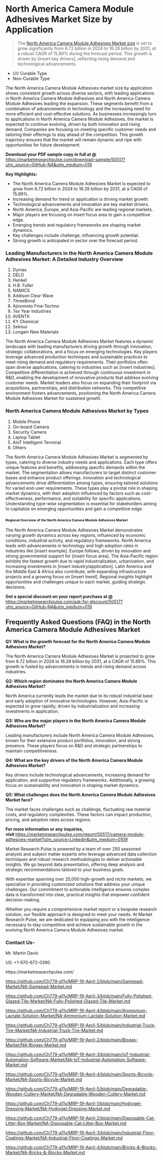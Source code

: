 <h1>North America Camera Module Adhesives Market&nbsp;Size by Application</h1><blockquote><p>The <a href="https://marketresearchpulse.com/download-sample/50517?utm_source=GitHub-NA&amp;utm_medium=019">North America Camera Module Adhesives Market size</a> is set to grow significantly from 6.72 billion in 2024 to 16.28 billion by 2031, at a robust CAGR of 15.89% during the forecast period. This growth is driven by [insert key drivers], reflecting rising demand and technological advancements.</p></blockquote><ul><li>UV Curable Type<li> Non-Curable Type</li></ul><p>The North America Camera Module Adhesives market size by application shows consistent growth across diverse sectors, with leading applications in North America Camera Module Adhesives and North America Camera Module Adhesives leading the expansion. These segments benefit from a combination of advancements in technology and the increasing need for more efficient and cost-effective solutions. As businesses increasingly turn to applications in North America Camera Module Adhesives, the market is expected to continue evolving, driven by both innovation and rising demand. Companies are focusing on meeting specific customer needs and tailoring their offerings to stay ahead of the competition. This growth trajectory ensures that the market will remain dynamic and ripe with opportunities for future development.</p><p><strong>Download your PDF sample copy in full at @ </strong><a href="https://marketresearchpulse.com/download-sample/50517?utm_source=GitHub-NA&amp;utm_medium=019">https://marketresearchpulse.com/download-sample/50517?utm_source=GitHub-NA&amp;utm_medium=019</a></p><p><strong>Key Highlights: </strong></p><ul><li>The North America Camera Module Adhesives Market is expected to grow from 6.72 billion in 2024 to 16.28 billion by 2031, at a CAGR of 15.89%.</li><li>Increasing demand for trend or application is driving market growth.</li><li>Technological advancements and innovation are key market drivers.</li><li>North America, Europe, and Asia-Pacific are leading regional markets.</li><li>Major players are focusing on insert focus area to gain a competitive edge.</li><li>Emerging trends and regulatory frameworks are shaping market dynamics.</li><li>Key challenges include challenge, influencing growth potential.</li><li>Strong growth is anticipated in sector over the forecast period.</li></ul><h3>Leading Manufacturers in the North America Camera Module Adhesives Market: A Detailed Industry Overview</h3><ol><li>Dymax</li><li>DELO</li><li>Henkel</li><li>H.B. Fuller</li><li>NAMICS</li><li>Addison Clear Wave</li><li>ThreeBond</li><li>Ajinomoto Fine-Techno</li><li>Tex Year Industries</li><li>AVENTK</li><li>KY Chemical</li><li>Sekisui</li><li>Longain New Materials</li></ol><div class="flex max-w-full flex-col flex-grow"><div class="min-h-8 text-message flex w-full flex-col items-end gap-2 whitespace-normal break-words [.text-message+&amp;]:mt-5" dir="auto" data-message-author-role="assistant" data-message-id="fd8432e4-4910-450d-b182-61b7bfb0a01f" data-message-model-slug="gpt-4o"><div class="flex w-full flex-col gap-1 empty:hidden first:pt-[3px]"><div class="markdown prose w-full break-words dark:prose-invert light"><p>The North America Camera Module Adhesives Market features a dynamic landscape with leading manufacturers driving growth through innovation, strategic collaborations, and a focus on emerging technologies. Key players leverage advanced production techniques and sustainable practices to meet rising demand and regulatory requirements. Their portfolios often span diverse applications, catering to industries such as [insert industries]. Competitive differentiation is achieved through continuous investment in R&amp;D, enabling the development of innovative products that address evolving customer needs. Market leaders also focus on expanding their footprint via acquisitions, partnerships, and distribution networks. This competitive environment fosters advancements, positioning the North America Camera Module Adhesives Market for sustained growth.</p></div></div></div></div><h3>North America Camera Module Adhesives Market by Types</h3><ol><li>Mobile Phone<li> On-board Camera<li> Security Camera<li> Laptop Tablet<li> AIoT Intelligent Terminal<li> Others</li></ol><div class="flex max-w-full flex-col flex-grow"><div class="min-h-8 text-message flex w-full flex-col items-end gap-2 whitespace-normal break-words [.text-message+&amp;]:mt-5" dir="auto" data-message-author-role="assistant" data-message-id="084470be-0bb7-4664-bddf-5156b4f41249" data-message-model-slug="gpt-4o-mini"><div class="flex w-full flex-col gap-1 empty:hidden first:pt-[3px]"><div class="markdown prose w-full break-words dark:prose-invert light"><p>The North America Camera Module Adhesives Market is segmented by types, catering to diverse industry needs and applications. Each type offers unique features and benefits, addressing specific demands within the market. The segmentation allows manufacturers to target distinct customer bases and enhance product offerings. Innovation and technological advancements drive differentiation among types, ensuring tailored solutions for varied end-user requirements. These types play a pivotal role in shaping market dynamics, with their adoption influenced by factors such as cost-effectiveness, performance, and suitability for specific applications. Understanding type-wise segmentation is essential for stakeholders aiming to capitalize on emerging opportunities and gain a competitive edge.</p></div></div></div></div><h3><span style="font-size: 11px;">Regional Overview of the North America Camera Module Adhesives Market</span></h3><div class="flex max-w-full flex-col flex-grow"><div class="min-h-8 text-message flex w-full flex-col items-end gap-2 whitespace-normal break-words [.text-message+&amp;]:mt-5" dir="auto" data-message-author-role="assistant" data-message-id="e9038762-ce64-4e30-91c9-9bd413514231" data-message-model-slug="gpt-4o-mini"><div class="flex w-full flex-col gap-1 empty:hidden first:pt-[3px]"><div class="markdown prose w-full break-words dark:prose-invert light"><p>The North America Camera Module Adhesives Market demonstrates varying growth dynamics across key regions, influenced by economic conditions, industrial activity, and regulatory frameworks. North America leads with advancements in technology and high adoption rates in industries like [insert example]. Europe follows, driven by innovation and strong governmental support for [insert focus area]. The Asia-Pacific region exhibits the fastest growth due to rapid industrialization, urbanization, and increasing investments in [insert industry/application]. Latin America and the Middle East &amp; Africa also contribute, with expanding infrastructure projects and a growing focus on [insert trend]. Regional insights highlight opportunities and challenges unique to each market, guiding strategic decisions.</p></div></div></div></div><p><strong>Get a special discount on your report purchase at @ </strong><a href="https://marketresearchpulse.com/ask-for-discount/50517?utm_source=GitHub-NA&amp;utm_medium=019">https://marketresearchpulse.com/ask-for-discount/50517?utm_source=GitHub-NA&amp;utm_medium=019</a></p><h2>Frequently Asked Questions (FAQ) in the North America Camera Module Adhesives Market</h2><p><strong>Q1: What is the growth forecast for the North America Camera Module Adhesives Market?</strong></p><p>The North America Camera Module Adhesives Market is projected to grow from 6.72 billion in 2024 to 16.28 billion by 2031, at a CAGR of 15.89%. This growth is fueled by advancements in trends and rising demand across industries.</p><p><strong>Q2: Which region dominates the North America Camera Module Adhesives Market?</strong></p><p>North America currently leads the market due to its robust industrial base and early adoption of innovative technologies. However, Asia-Pacific is expected to grow rapidly, driven by industrialization and increasing investments in application.</p><p><strong>Q3: Who are the major players in the North America Camera Module Adhesives Market?</strong></p><p>Leading manufacturers include North America Camera Module Adhesives, known for their extensive product portfolios, innovation, and strong presence. These players focus on R&amp;D and strategic partnerships to maintain competitiveness.</p><p><strong>Q4: What are the key drivers of the North America Camera Module Adhesives Market?</strong></p><p>Key drivers include technological advancements, increasing demand for application, and supportive regulatory frameworks. Additionally, a growing focus on sustainability and innovation is shaping market dynamics.</p><p><strong>Q5: What challenges does the North America Camera Module Adhesives Market face?</strong></p><p>The market faces challenges such as challenge, fluctuating raw material costs, and regulatory complexities. These factors can impact production, pricing, and adoption rates across regions.</p><p><strong>For more information or any inquiries, visit&nbsp;</strong><a href="https://marketresearchpulse.com/report/50517/camera-module-adhesives-market?utm_source=Linkedin&utm_medium=0109">https://marketresearchpulse.com/report/50517/camera-module-adhesives-market?utm_source=Linkedin&utm_medium=0109</a></p><p>Market Research Pulse is powered by a team of over 250 seasoned analysts and subject matter experts who leverage advanced data collection techniques and robust research methodologies to deliver actionable insights. We go beyond data presentation, offering deep analysis and strategic recommendations tailored to your business goals.</p><p>With expertise spanning over 25,000 high-growth and niche markets, we specialize in providing customized solutions that address your unique challenges. Our commitment to actionable intelligence ensures complex data is transformed into clear, practical insights that empower confident decision-making.</p><p>Whether you require a comprehensive market report or a bespoke research solution, our flexible approach is designed to meet your needs. At Market Research Pulse, we are dedicated to equipping you with the intelligence necessary to stay competitive and achieve sustainable growth in the evolving North America Camera Module Adhesives market.</p><h3><strong>Contact Us-</strong></h3><p>Mr. Martin Davis</p><p>US: +1-970-672-0390</p><p>https://marketresearchpulse.com/</p><p><a href="https://github.com/Ch779-a11y/MRP-19-April-2/blob/main/Gamepad-Market/NA-Gamepad-Market.md">https://github.com/Ch779-a11y/MRP-19-April-2/blob/main/Gamepad-Market/NA-Gamepad-Market.md</a></p><p><a href="https://github.com/Ch779-a11y/MRP-19-April-3/blob/main/Fully-Polished-Glazed-Tile-Market/NA-Fully-Polished-Glazed-Tile-Market.md">https://github.com/Ch779-a11y/MRP-19-April-3/blob/main/Fully-Polished-Glazed-Tile-Market/NA-Fully-Polished-Glazed-Tile-Market.md</a></p><p><a href="https://github.com/Ch779-a11y/MRP-19-April-4/blob/main/Ammonium-Lactate-Solution-Market/NA-Ammonium-Lactate-Solution-Market.md">https://github.com/Ch779-a11y/MRP-19-April-4/blob/main/Ammonium-Lactate-Solution-Market/NA-Ammonium-Lactate-Solution-Market.md</a></p><p><a href="https://github.com/Ch779-a11y/MRP-19-April-5/blob/main/Industrial-Truck-Tire-Market/NA-Industrial-Truck-Tire-Market.md">https://github.com/Ch779-a11y/MRP-19-April-5/blob/main/Industrial-Truck-Tire-Market/NA-Industrial-Truck-Tire-Market.md</a></p><p><a href="https://github.com/Ch779-a11y/MRP-19-April-2/blob/main/Biogas-Market/NA-Biogas-Market.md">https://github.com/Ch779-a11y/MRP-19-April-2/blob/main/Biogas-Market/NA-Biogas-Market.md</a></p><p><a href="https://github.com/Ch779-a11y/MRP-19-April-3/blob/main/IoT-Industrial-Automation-Software-Market/NA-IoT-Industrial-Automation-Software-Market.md">https://github.com/Ch779-a11y/MRP-19-April-3/blob/main/IoT-Industrial-Automation-Software-Market/NA-IoT-Industrial-Automation-Software-Market.md</a></p><p><a href="https://github.com/Ch779-a11y/MRP-19-April-4/blob/main/Sports-Bicycle-Market/NA-Sports-Bicycle-Market.md">https://github.com/Ch779-a11y/MRP-19-April-4/blob/main/Sports-Bicycle-Market/NA-Sports-Bicycle-Market.md</a></p><p><a href="https://github.com/Ch779-a11y/MRP-19-April-5/blob/main/Degradable-Wooden-Cutlery-Market/NA-Degradable-Wooden-Cutlery-Market.md">https://github.com/Ch779-a11y/MRP-19-April-5/blob/main/Degradable-Wooden-Cutlery-Market/NA-Degradable-Wooden-Cutlery-Market.md</a></p><p><a href="https://github.com/Ch779-a11y/MRP-19-April-1/blob/main/Hydrogel-Dressing-Market/NA-Hydrogel-Dressing-Market.md">https://github.com/Ch779-a11y/MRP-19-April-1/blob/main/Hydrogel-Dressing-Market/NA-Hydrogel-Dressing-Market.md</a></p><p><a href="https://github.com/Ch779-a11y/MRP-19-April-2/blob/main/Disposable-Cat-Litter-Box-Market/NA-Disposable-Cat-Litter-Box-Market.md">https://github.com/Ch779-a11y/MRP-19-April-2/blob/main/Disposable-Cat-Litter-Box-Market/NA-Disposable-Cat-Litter-Box-Market.md</a></p><p><a href="https://github.com/Ch779-a11y/MRP-19-April-3/blob/main/Industrial-Floor-Coatings-Market/NA-Industrial-Floor-Coatings-Market.md">https://github.com/Ch779-a11y/MRP-19-April-3/blob/main/Industrial-Floor-Coatings-Market/NA-Industrial-Floor-Coatings-Market.md</a></p><p><a href="https://github.com/Ch779-a11y/MRP-19-April-4/blob/main/Bricks-&-Blocks-Market/NA-Bricks-&-Blocks-Market.md">https://github.com/Ch779-a11y/MRP-19-April-4/blob/main/Bricks-&-Blocks-Market/NA-Bricks-&-Blocks-Market.md</a></p>
